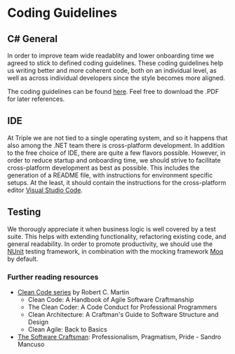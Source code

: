 # Coding Guidelines

## C# General

In order to improve team wide readablity and lower onboarding time we agreed to stick to defined coding guidelines. These coding guidelines help us writing better and more coherent code, both on an individual level, as well as across individual developers since the style becomes more aligned.

The coding guidelines can be found [here](https://csharpcodingguidelines.com/).
Feel free to download the .PDF for later references.

## IDE

At Triple we are not tied to a single operating system, and so it happens that also among the .NET team there is cross-platform development. In addition to the free choice of IDE, there are quite a few flavors possible. However, in order to reduce startup and onboarding time, we should strive to facilitate cross-platform development as best as possible. This includes the generation of a README file, with instructions for environment specific setups. At the least, it should contain the instructions for the cross-platform editor  [Visual Studio Code](https://code.visualstudio.com/).

## Testing

We thorougly appreciate it when business logic is well covered by a test suite. This helps with extending functionality, refactoring existing code, and general readability.
In order to promote productivity, we should use the [NUnit](https://nunit.org/) testing framework, in combination with the mocking framework [Moq](https://github.com/Moq) by default.

### Further reading resources

* [Clean Code series](https://www.pearson.com/us/higher-education/series/Robert-C-Martin-Series/348084.html) by Robert C. Martin
  * Clean Code: A Handbook of Agile Software Craftmanship
  * The Clean Coder: A Code Conduct for Professional Programmers
  * Clean Architecture: A Craftman's Guide to Software Structure and Design
  * Clean Agile: Back to Basics
* [The Software Craftsman](https://www.pearson.com/us/higher-education/program/Mancuso-Software-Craftsman-The-Professionalism-Pragmatism-Pride/PGM96980.html): Professionalism, Pragmatism, Pride - Sandro Mancuso
